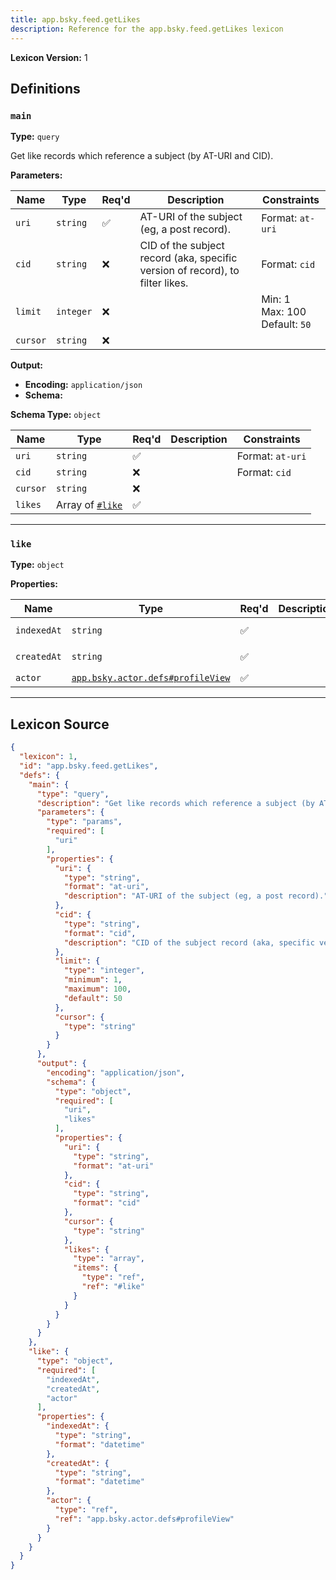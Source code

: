 ```yaml
---
title: app.bsky.feed.getLikes
description: Reference for the app.bsky.feed.getLikes lexicon
---
```

**Lexicon Version:** 1

## Definitions

<a name="main"></a>
### `main`

**Type:** `query`

Get like records which reference a subject (by AT-URI and CID).

**Parameters:**

| Name | Type | Req'd  | Description | Constraints |
|------|------|----------|-------------|-------------|
| `uri` | `string` | ✅  | AT-URI of the subject (eg, a post record). | Format: `at-uri` |
| `cid` | `string` | ❌  | CID of the subject record (aka, specific version of record), to filter likes. | Format: `cid` |
| `limit` | `integer` | ❌  |  | Min: 1<br/>Max: 100<br/>Default: `50` |
| `cursor` | `string` | ❌  |  |  |
**Output:**

- **Encoding:** `application/json`
- **Schema:**

**Schema Type:** `object`

| Name | Type | Req'd  | Description | Constraints |
|------|------|----------|-------------|-------------|
| `uri` | `string` | ✅  |  | Format: `at-uri` |
| `cid` | `string` | ❌  |  | Format: `cid` |
| `cursor` | `string` | ❌  |  |  |
| `likes` | Array of [`#like`](#like) | ✅  |  |  |

---

<a name="like"></a>
### `like`

**Type:** `object`

**Properties:**

| Name | Type | Req'd  | Description | Constraints |
|------|------|----------|-------------|-------------|
| `indexedAt` | `string` | ✅  |  | Format: `datetime` |
| `createdAt` | `string` | ✅  |  | Format: `datetime` |
| `actor` | [`app.bsky.actor.defs#profileView`](/lexicons/app/bsky/actor/defs#profileView) | ✅  |  |  |

---

## Lexicon Source
```json
{
  "lexicon": 1,
  "id": "app.bsky.feed.getLikes",
  "defs": {
    "main": {
      "type": "query",
      "description": "Get like records which reference a subject (by AT-URI and CID).",
      "parameters": {
        "type": "params",
        "required": [
          "uri"
        ],
        "properties": {
          "uri": {
            "type": "string",
            "format": "at-uri",
            "description": "AT-URI of the subject (eg, a post record)."
          },
          "cid": {
            "type": "string",
            "format": "cid",
            "description": "CID of the subject record (aka, specific version of record), to filter likes."
          },
          "limit": {
            "type": "integer",
            "minimum": 1,
            "maximum": 100,
            "default": 50
          },
          "cursor": {
            "type": "string"
          }
        }
      },
      "output": {
        "encoding": "application/json",
        "schema": {
          "type": "object",
          "required": [
            "uri",
            "likes"
          ],
          "properties": {
            "uri": {
              "type": "string",
              "format": "at-uri"
            },
            "cid": {
              "type": "string",
              "format": "cid"
            },
            "cursor": {
              "type": "string"
            },
            "likes": {
              "type": "array",
              "items": {
                "type": "ref",
                "ref": "#like"
              }
            }
          }
        }
      }
    },
    "like": {
      "type": "object",
      "required": [
        "indexedAt",
        "createdAt",
        "actor"
      ],
      "properties": {
        "indexedAt": {
          "type": "string",
          "format": "datetime"
        },
        "createdAt": {
          "type": "string",
          "format": "datetime"
        },
        "actor": {
          "type": "ref",
          "ref": "app.bsky.actor.defs#profileView"
        }
      }
    }
  }
}
```
